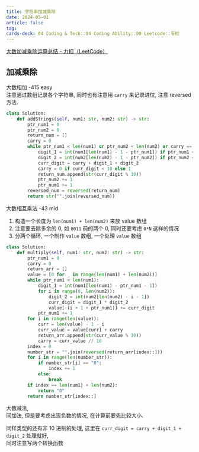 ```yaml
---
title: 字符串加减乘除
date: 2024-05-01
article: false
tag:
cards-deck: 04 Coding & Tech::04 Coding Ability::00 Leetcode::专栏
---
```


[大数加减乘除运算总结 - 力扣（LeetCode）](https://leetcode.cn/circle/discuss/Sy1x7o/) 

## 加减乘除
大数相加 -415 easy   
注意通过数组记录各个字符串, 同时也有注意用 `carry` 来记录进位, 注意 reversed 方法.
```python
class Solution:
    def addStrings(self, num1: str, num2: str) -> str:
        ptr_num1 = 0
        ptr_num2 = 0
        return_num = []
        carry = 0
        while ptr_num1 < len(num1) or ptr_num2 < len(num2) or carry == 1:
            digit_1 = int(num1[len(num1) - 1 - ptr_num1]) if ptr_num1 < len(num1) else 0
            digit_2 = int(num2[len(num2) - 1 - ptr_num2]) if ptr_num2 < len(num2) else 0
            curr_digit = carry + digit_1 + digit_2
            carry = 0 if curr_digit < 10 else 1
            return_num.append(str(curr_digit % 10))
            ptr_num2 += 1
            ptr_num1 += 1
        reversed_num = reversed(return_num)
        return str("".join(reversed_num))
```


大数相互乘法 -43 mid  
1. 构造一个长度为 `len(num1) + len(num2)` 来放 value 数组
2. 注意要去除多余的 0, 如 `0011` 前的两个 0, 同时还要考虑 `0*N` 这样的情况
3. 分两个循环, 一个制作 `value` 数组, 一个处理 `value` 数组
```python
class Solution:
    def multiply(self, num1: str, num2: str) -> str:
        ptr_num1 = 0
        carry = 0
        return_arr = []
        value = [0 for _ in range(len(num1) + len(num2))]
        while ptr_num1 < len(num1):
            digit_1 = int(num1[len(num1) - ptr_num1 - 1])
            for i in range(0, len(num2)):
                digit_2 = int(num2[len(num2) - i - 1])
                curr_digit = digit_1 * digit_2
                value[-(i + 1 + ptr_num1)] += curr_digit
            ptr_num1 += 1
        for i in range(len(value)):
            curr = len(value) - 1 - i
            curr_value = value[curr] + carry
            return_arr.append(str(curr_value % 10))
            carry = curr_value // 10
        index = 0
        number_str = "".join(reversed(return_arr[index::]))
        for i in range(len(number_str)):
            if number_str[i] == "0":
                index += 1
            else:
                break
        if index == len(num1) + len(num2):
            return "0"
        return number_str[index::]
```


大数减法,  
同加法, 但是要考虑出现负数的情况, 在计算前要先比较大小.

同样类型的还有非 10 进制的处理, 这里在 `curr_digit = carry + digit_1 + digit_2` 处理就好,  
同时注意写两个转换函数